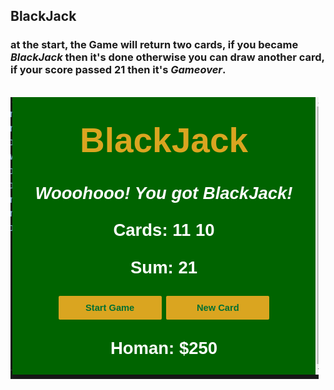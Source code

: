 ## BlackJack

### at the start, the Game will return two cards, if you became _BlackJack_ then it's done otherwise you can draw another card, if your score passed **21** then it's _Gameover_.

<br/>
<img src="appImage.png">
